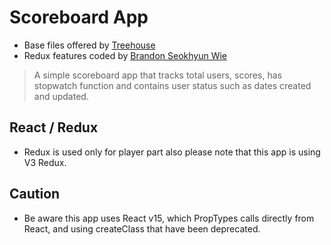 # Scoreboard App

- Base files offered by [Treehouse](http://teamtreehouse.com)
- Redux features coded by [Brandon Seokhyun Wie](http://brandonwie.com)

> A simple scoreboard app that tracks total users, scores, has stopwatch function and contains user status such as dates created and updated.

## React / Redux

- Redux is used only for player part also please note that this app is using V3 Redux.

## Caution

- Be aware this app uses React v15, which PropTypes calls directly from React, and using createClass that have been deprecated.
